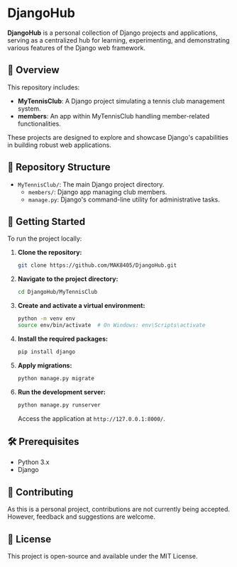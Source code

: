 
# DjangoHub

**DjangoHub** is a personal collection of Django projects and applications, serving as a centralized hub for learning, experimenting, and demonstrating various features of the Django web framework.

## 📘 Overview

This repository includes:

- **MyTennisClub**: A Django project simulating a tennis club management system.
- **members**: An app within MyTennisClub handling member-related functionalities.

These projects are designed to explore and showcase Django's capabilities in building robust web applications.

## 📂 Repository Structure

- `MyTennisClub/`: The main Django project directory.
  - `members/`: Django app managing club members.
  - `manage.py`: Django's command-line utility for administrative tasks.

## 🚀 Getting Started

To run the project locally:

1. **Clone the repository:**

   ```bash
   git clone https://github.com/MAK8405/DjangoHub.git
   ```

2. **Navigate to the project directory:**

   ```bash
   cd DjangoHub/MyTennisClub
   ```

3. **Create and activate a virtual environment:**

   ```bash
   python -m venv env
   source env/bin/activate  # On Windows: env\Scripts\activate
   ```

4. **Install the required packages:**

   ```bash
   pip install django
   ```

5. **Apply migrations:**

   ```bash
   python manage.py migrate
   ```

6. **Run the development server:**

   ```bash
   python manage.py runserver
   ```

   Access the application at `http://127.0.0.1:8000/`.

## 🛠 Prerequisites

- Python 3.x
- Django

## 🤝 Contributing

As this is a personal project, contributions are not currently being accepted. However, feedback and suggestions are welcome.

## 📄 License

This project is open-source and available under the MIT License.
